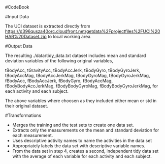 #CodeBook

#Input Data

The UCI dataset is extracted directly from https://d396qusza40orc.cloudfront.net/getdata%2Fprojectfiles%2FUCI%20HAR%20Dataset.zip to local working area.

#Output Data

The resulting ./data/tidy_data.txt dataset includes mean and standard deviation variables of the following original variables,

tBodyAcc, tGravityAcc, tBodyAccJerk, tBodyGyro, tBodyGyroJerk, tBodyAccMag, tBodyAccJerkMag, tBodyGyroMag, tBodyGyroJerkMag, fBodyAcc, fBodyAccJerk, fBodyGyro, fBodyAccMag, fBodyBodyAccJerkMag, fBodyBodyGyroMag, fBodyBodyGyroJerkMag, for each activity and each subject. 

The above variables where choosen as they included either mean or std in their original dataset.

#Transformations

* Merges the training and the test sets to create one data set.
* Extracts only the measurements on the mean and standard deviation for each measurement. 
* Uses descriptive activity names to name the activities in the data set
* Appropriately labels the data set with descriptive variable names. 
* From the data set in step 4, creates a second, independent tidy data set with the average of each variable for each activity and each subject.
